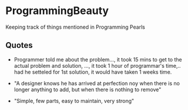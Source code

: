 # ProgrammingBeauty
Keeping track of things mentioned in Programming Pearls 

## Quotes ##
* Programmer told me about the problem..., it took 15 mins to get to the actual problem and solution, ..., it took 1 hour of programmar's time,.. had he setteled for 1st solution, it would have taken 1 weeks time.

* "A designer knows he has arrived at perfection noy when there is no longer anything to add, but when there is nothing to remove"

* "Simple, few parts, easy to maintain, very strong"
